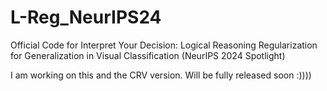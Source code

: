 # L-Reg_NeurIPS24
Official Code for Interpret Your Decision: Logical Reasoning Regularization for Generalization in Visual Classification (NeurIPS 2024 Spotlight)


I am working on this and the CRV version. Will be fully released soon :))))
